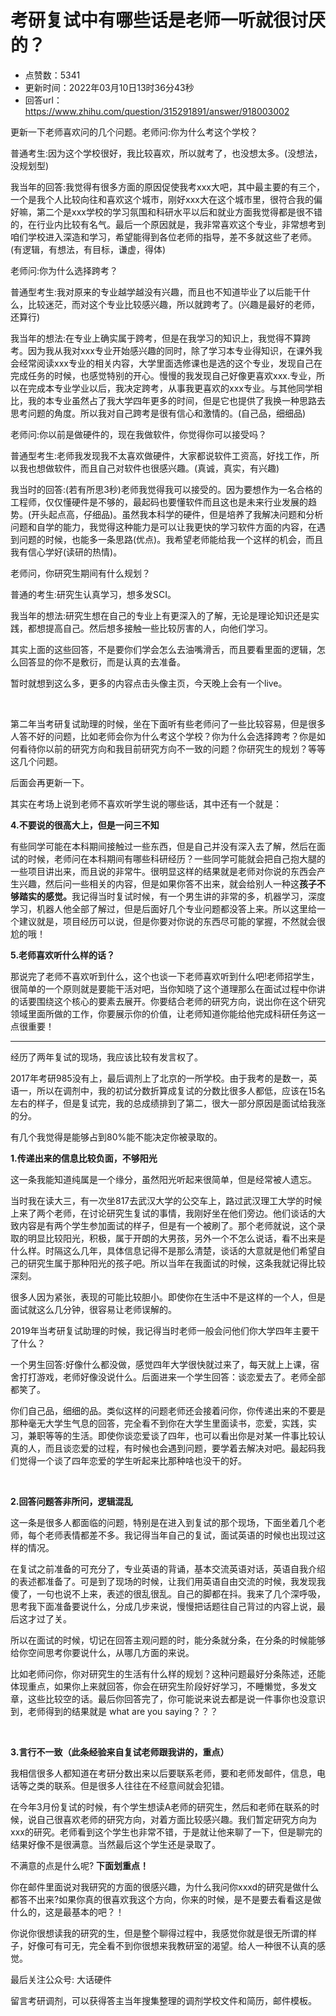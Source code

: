 # 考研复试中有哪些话是老师一听就很讨厌的？
- 点赞数：5341
- 更新时间：2022年03月10日13时36分43秒
- 回答url：https://www.zhihu.com/question/315291891/answer/918003002
<body>
 <p data-pid="lAs6RNoL">更新一下老师喜欢问的几个问题。老师问:你为什么考这个学校？</p>
 <p data-pid="uWoxFFGH">普通考生:因为这个学校很好，我比较喜欢，所以就考了，也没想太多。(没想法，没规划型)</p>
 <p data-pid="FTt8h1bQ">我当年的回答:我觉得有很多方面的原因促使我考xxx大吧，其中最主要的有三个，一个是我个人比较向往和喜欢这个城市，刚好xxx大在这个城市里，很符合我的偏好嘛，第二个是xxx学校的学习氛围和科研水平以后和就业方面我觉得都是很不错的，在行业内比较有名气。最后一个原因就是，我非常喜欢这个专业，非常想考到咱们学校进入深造和学习，希望能得到各位老师的指导，差不多就这些了老师。(有逻辑，有想法，有目标，谦虚，得体)</p>
 <p data-pid="uytcylkB">老师问:你为什么选择跨考？</p>
 <p data-pid="NG9QVyZS">普通型考生:我对原来的专业越学越没有兴趣，而且也不知道毕业了以后能干什么，比较迷茫，而对这个专业比较感兴趣，所以就跨考了。(兴趣是最好的老师，还算行)</p>
 <p data-pid="c1VzJ8Rf">我当年的想法:在专业上确实属于跨考，但是在我学习的知识上，我觉得不算跨考。因为我从我对xxx专业开始感兴趣的同时，除了学习本专业得知识，在课外我会经常阅读xxx专业的相关内容，大学里面选修课也是选的这个专业，发现自己在完成任务的时候，也感觉特别的开心。慢慢的我发现自己好像更喜欢xxx.专业，所以在完成本专业学业以后，我决定跨考，从事我更喜欢的xxx专业。与其他同学相比，我的本专业虽然占了我大学四年更多的时间，但是它也提供了我换一种思路去思考问题的角度。所以我对自己跨考是很有信心和激情的。(自己品，细细品)</p>
 <p data-pid="z4NwLhnv">老师问:你以前是做硬件的，现在我做软件，你觉得你可以接受吗？</p>
 <p data-pid="thPgvuYe">普通型考生:老师我发现我不太喜欢做硬件，大家都说软件工资高，好找工作，所以我也想做软件，而且自己对软件也很感兴趣。(真诚，真实，有兴趣)</p>
 <p data-pid="fZ9OIO0k">我当时的回答:(若有所思3秒)老师我觉得我可以接受的。因为要想作为一名合格的工程师，仅仅懂硬件是不够的，最起码也要懂软件而且这也是未来行业发展的趋势。(开头起点高，仔细品)。虽然我本科学的硬件，但是培养了我解决问题和分析问题和自学的能力，我觉得这种能力是可以让我更快的学习软件方面的内容，在遇到问题的时候，也能多一条思路(优点)。我希望老师能给我一个这样的机会，而且我有信心学好(读研的热情)。</p>
 <p data-pid="MKQLi6H-">老师问，你研究生期间有什么规划？</p>
 <p data-pid="MRiBcyr_">普通的考生:研究生认真学习，想多发SCI。</p>
 <p data-pid="LSDZLWVY">我当年的想法:研究生想在自己的专业上有更深入的了解，无论是理论知识还是实践，都想提高自己。然后想多接触一些比较厉害的人，向他们学习。</p>
 <p data-pid="BeYYMu8f">其实上面的这些回答，不是要你们学会怎么去油嘴滑舌，而且要看里面的逻辑，怎么回答显的你不是敷衍，而是认真的去准备。</p>
 <p data-pid="vZvAjHOo">暂时就想到这么多，更多的内容点击头像主页，今天晚上会有一个live。</p><a data-draft-node="block" data-draft-type="mcn-link-card" data-mcn-id="1329060953044652032"></a>
 <p class="ztext-empty-paragraph"><br></p>
 <p data-pid="GT7VAXD4">第二年当考研复试助理的时候，坐在下面听有些老师问了一些比较容易，但是很多人答不好的问题，比如老师会你为什么考这个学校？你为什么会选择跨考？你是如何看待你以前的研究方向和我目前研究方向不一致的问题？你研究生的规划？等等这几个问题。</p>
 <p data-pid="2zFZDr44">后面会再更新一下。</p>
 <p data-pid="mcoVoVHx">其实在考场上说到老师不喜欢听学生说的哪些话，其中还有一个就是：</p>
 <p data-pid="W7Aytcmw"><b>4.不要说的很高大上，但是一问三不知</b></p>
 <p data-pid="f5EB5xA_">有些同学可能在本科期间接触过一些东西，但是自己并没有深入去了解，然后在面试的时候，老师问在本科期间有哪些科研经历？一些同学可能就会把自己抱大腿的一些项目讲出来，而且说的非常牛。很明显这样的结果就是老师对你说的东西会产生兴趣，然后问一些相关的内容，但是如果你答不出来，就会给别人一种这<b>孩子不够踏实的感觉。</b>我记得当时复试时候，有一个男生讲的非常的多，机器学习，深度学习，机器人他全部了解过，但是后面好几个专业问题都没答上来。所以这里给一个建议就是，项目经历可以说，但是你要对你说的东西尽可能的掌握，不然就会很尬的哦！</p>
 <p data-pid="TRvmP9cO"><b>5.老师喜欢听什么样的话？</b></p>
 <p data-pid="X6g1T9wr">那说完了老师不喜欢听到什么，这个也谈一下老师喜欢听到什么吧!老师招学生，很简单的一个原则就是要能干活对吧，当你知晓了这个道理那么在面试过程中你讲的话要围绕这个核心的要素去展开。你要结合老师的研究方向，说出你在这个研究领域里面所做的工作，你要展示你的价值，让老师知道你能给他完成科研任务这一点很重要！</p>
 <hr>
 <p data-pid="Py4jbk-s">经历了两年复试的现场，我应该比较有发言权了。</p>
 <p data-pid="rWz7_sxm">2017年考研985没有上，最后调剂上了北京的一所学校。由于我考的是数一，英语一，所以在调剂中，我的初试分数折算成复试的分数比很多人都低，应该在15名左右的样子，但是复试完，我的总成绩排到了第二，很大一部分原因是面试给我涨的分。</p>
 <p data-pid="50H0Ros2">有几个我觉得是能够占到80%能不能决定你被录取的。</p>
 <p data-pid="iKH7qdn4"><b>1.传递出来的信息比较负面，不够阳光</b></p>
 <p data-pid="xH8U5Snp">这一条我能知道纯属是一个缘分，虽然阳光听起来很简单，但是经常被人遗忘。</p>
 <p data-pid="Jw4RHODS">当时我在读大三，有一次坐817去武汉大学的公交车上，路过武汉理工大学的时候上来了两个老师，在讨论研究生复试的事情，我刚好坐在他们旁边。他们谈话的大致内容是有两个学生参加面试的样子，但是有一个被刷了。那个老师就说，这个录取的明显比较阳光，积极，属于开朗的大男孩，另外一个不怎么说话，看不出来是什么样。时隔这么几年，具体信息记得不是那么清楚，谈话的大意就是他们希望自己的研究生属于那种阳光的孩子吧。所以当年在我面试的时候，这条我就记得比较深刻。</p>
 <p data-pid="vxJTCmXP">很多人因为紧张，表现的可能比较胆小。即使你在生活中不是这样的一个人，但是面试就这么几分钟，很容易让老师误解的。</p>
 <p data-pid="QR1xBjnd">2019年当考研复试助理的时候，我记得当时老师一般会问他们你大学四年主要干了什么？</p>
 <p data-pid="PRDqzbpp">一个男生回答:好像什么都没做，感觉四年大学很快就过来了，每天就上上课，宿舍打打游戏，老师好像没说什么。后面进来一个学生回答：谈恋爱去了。老师全部都笑了。</p>
 <p data-pid="545Wpqfy">你们自己品，细细的品。类似这样的问题老师还会接着问你，你传递出来的不要是那种毫无大学生气息的回答，完全看不到你在大学生里面读书，恋爱，实践，实习，兼职等等的生活。即使你谈恋爱谈了四年，也可以看出你是对某一件事比较认真的人，而且谈恋爱的过程，有时候也会遇到问题，要学着去解决对吧。最起码我们觉得一个谈了四年恋爱的学生听起来比那种啥也没干的好。</p>
 <p class="ztext-empty-paragraph"><br></p>
 <p data-pid="_ogi_kM_"><b>2.回答问题答非所问，逻辑混乱</b></p>
 <p data-pid="kbp--KxB">这一条是很多人都面临的问题，特别是在进入到复试的那个现场，下面坐着几个老师，每个老师表情都差不多。我记得当年自己的复试，面试英语的时候也出现过这样的情况。</p>
 <p data-pid="pGzrV87S">在复试之前准备的可充分了，专业英语的背诵，基本交流英语对话，英语自我介绍的表述都准备了。可是到了现场的时候，让我们用英语自由交流的时候，我发现我傻了，一句也说不上来，表述的很乱很乱。自己的脚都在抖。我来了几个深呼吸，思考我下面准备要说什么，分成几步来说，慢慢把话题往自己背过的内容上说，最后这才过了关。</p>
 <p data-pid="y0AOEGKD">所以在面试的时候，切记在回答主观问题的时，能分条就分条，在分条的时候能够给你空间思考你要说什么，从哪几方面的来说。</p>
 <p data-pid="zKH9GkBd">比如老师问你，你对研究生的生活有什么样的规划？这种问题最好分条陈述，还能体现重点，如果你上来就回答，你会在研究生阶段好好学习，不睡懒觉，多发文章，这些比较空的话。最后你回答完了，你可能说来说去都是说一件事你也没意识到，老师得到的结果就是 what are you saying？？？</p>
 <p class="ztext-empty-paragraph"><br></p>
 <p data-pid="DNsx983a"><b>3.言行不一致（此条经验来自复试老师跟我讲的，重点）</b></p>
 <p data-pid="d2xeU1-v">我相信很多人都知道在考研分数出来以后要联系老师，要和老师发邮件，信息，电话等之类的联系。但是很多人往往在不经意间就会犯错。</p>
 <p data-pid="qO4NCMQ3">在今年3月份复试的时候，有个学生想读A老师的研究生，然后和老师在联系的时候，说自己很喜欢老师的研究方向，对着方面比较感兴趣。我们暂定研究方向为xxx的研究。老师看到这个学生也非常不错，于是就让他来聊了一下，但是聊完的结果好像不是很满意。当然最后这个学生还是录取了。</p>
 <p data-pid="fAmXxLSg">不满意的点是什么呢? <b>下面划重点！</b></p>
 <p data-pid="kHyJFjiu">你在邮件里面说对我研究的方面的很感兴趣，为什么我问你xxxd的研究是做什么都答不出来?如果你真的很喜欢我这个方向，你来的时候，是不是要去看看这是做什么的，这是最基本的吧？！</p>
 <p data-pid="VIkfSCDO">你说你很想读我的研究的生，但是整个聊得过程中，我感觉你就是很无所谓的样子，好像可有可无，完全看不到你很想来我教研室的渴望。给人一种很不认真的感觉。</p>
 <p data-pid="btudjw7Y">最后关注公众号: 大话硬件</p>
 <p data-pid="a8UPCful">留言考研调剂，可以获得答主当年搜集整理的调剂学校文件和简历，邮件模板。</p>
 <p data-pid="LLFgy1r6"></p><a data-draft-node="block" data-draft-type="ad-link-card" data-ad-id="commercialModify_85273"></a>
 <p></p>
</body>